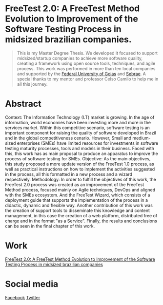 # FreeTest 2.0: A FreeTest Method Evolution to Improvement of the Software Testing Process in midsized brazilian companies.

> This is my Master Degree Thesis. We developed it focused to support midsized/startup companies to achieve
> more software quality, creating a framework using open source tools, techniques, and agile process. 
> This work was performed in more than ten local companies and supported by the [Federal University of Goias](https://ufg.br/) and [Sebrae](http://www.sebrae.com.br/sites/PortalSebrae).
> A special thanks to my mentor and professor Celso Camilo to help me in all this journey.


# Abstract

Context: The Information Technology (I.T) market is growing. In the age of information, world economies have been investing more and more in the services market. Within this
competitive scenario, software testing is an important component for raising the quality
of software developed in Brazil and in the global competitiveness cenario. However,
Small and medium-sized enterprises (SMEs) have limited resources for investments in
software testing maturity processes, tools and models in their business. Faced with this,
this work has as main proposal to produce an apparatus to improve the process of software
testing for SMEs. Objective: As the main objectives, this study proposed a more update
version of the FreeTest 1.0 process, as well as practical instructions on how to implement
the activities suggested in the process, all this formatted in a new process and a wizard
respectively. Methodology: In order to fulfill the objectives of this work, the FreeTest 2.0
process was created as an improvement of the FreeTest Method process, focused mainly
on Agile techniques, DevOps and aligned with the SMEs ecosystem. And the FreeTest
Wizard, which consists of a deployment guide that supports the implementation of the
process in a didactic, dynamic and flexible way. Another contribution of this work was
the creation of support tools to disseminate this knowledge and content management, in
this case the creation of a web platform, distributed free of charge and in the format "as
a Service". Finally, the results and conclusions can be seen in the final chapter of this
work.


# Work

[FreeTest 2.0: A FreeTest Method Evolution to Improvement of the Software Testing Process in midsized brazilian companies](http://repositorio.bc.ufg.br/tede/handle/tede/7741)

# Social media

[Facebook](https://www.facebook.com/freetestGO/)
[Twitter](https://twitter.com/freetestgo)
